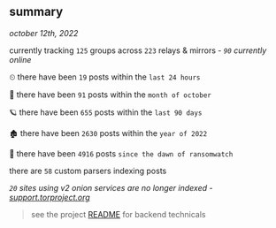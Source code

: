 
## summary
_october 12th, 2022_

currently tracking `125` groups across `223` relays & mirrors - _`90` currently online_

⏲ there have been `19` posts within the `last 24 hours`

🦈 there have been `91` posts within the `month of october`

🪐 there have been `655` posts within the `last 90 days`

🏚 there have been `2630` posts within the `year of 2022`

🦕 there have been `4916` posts `since the dawn of ransomwatch`

there are `58` custom parsers indexing posts

_`20` sites using v2 onion services are no longer indexed - [support.torproject.org](https://support.torproject.org/onionservices/v2-deprecation/)_

> see the project [README](https://github.com/joshhighet/ransomwatch#ransomwatch--) for backend technicals
